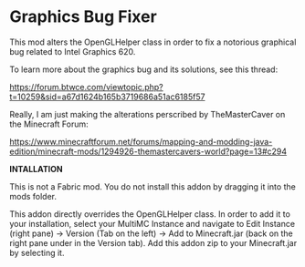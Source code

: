 # Graphics Bug Fixer

This mod alters the OpenGLHelper class in order to fix a notorious graphical bug related to Intel Graphics 620.

To learn more about the graphics bug and its solutions, see this thread:

https://forum.btwce.com/viewtopic.php?t=10259&sid=a67d1624b165b3719686a51ac6185f57

Really, I am just making the alterations perscribed by TheMasterCaver on the Minecraft Forum:

https://www.minecraftforum.net/forums/mapping-and-modding-java-edition/minecraft-mods/1294926-themastercavers-world?page=13#c294

**INTALLATION**

This is not a Fabric mod. You do not install this addon by dragging it into the mods folder. 

This addon directly overrides the OpenGLHelper class. In order to add it to your installation, select your MultiMC Instance and navigate to Edit Instance (right pane) -> Version (Tab on the left) -> Add to Minecraft.jar (back on the right pane under in the Version tab). Add this addon zip to your Minecraft.jar by selecting it. 

